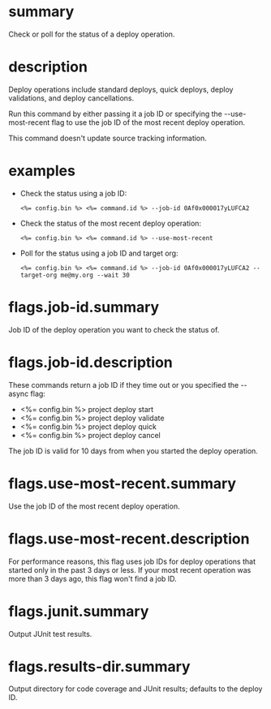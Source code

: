 # summary

Check or poll for the status of a deploy operation.

# description

Deploy operations include standard deploys, quick deploys, deploy validations, and deploy cancellations.

Run this command by either passing it a job ID or specifying the --use-most-recent flag to use the job ID of the most recent deploy operation.

This command doesn't update source tracking information.

# examples

- Check the status using a job ID:

      <%= config.bin %> <%= command.id %> --job-id 0Af0x000017yLUFCA2

- Check the status of the most recent deploy operation:

      <%= config.bin %> <%= command.id %> --use-most-recent

- Poll for the status using a job ID and target org:

      <%= config.bin %> <%= command.id %> --job-id 0Af0x000017yLUFCA2 --target-org me@my.org --wait 30

# flags.job-id.summary

Job ID of the deploy operation you want to check the status of.

# flags.job-id.description

These commands return a job ID if they time out or you specified the --async flag:

- <%= config.bin %> project deploy start
- <%= config.bin %> project deploy validate
- <%= config.bin %> project deploy quick
- <%= config.bin %> project deploy cancel

The job ID is valid for 10 days from when you started the deploy operation.

# flags.use-most-recent.summary

Use the job ID of the most recent deploy operation.

# flags.use-most-recent.description

For performance reasons, this flag uses job IDs for deploy operations that started only in the past 3 days or less. If your most recent operation was more than 3 days ago, this flag won't find a job ID.

# flags.junit.summary

Output JUnit test results.

# flags.results-dir.summary

Output directory for code coverage and JUnit results; defaults to the deploy ID.

